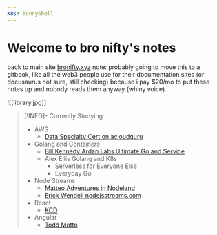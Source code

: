 ```yaml
---
K8s: BunnyShell
---
```

# Welcome to bro nifty's notes

back to main site [bronifty.xyz](https://bronifty.xyz)
note: probably going to move this to a gitbook, like all the web3 people use for their documentation sites (or docusaurus not sure, still checking) because i pay $20/mo to put these notes up and nobody reads them anyway (whiny voice).

![[library.jpg]]

> [!INFO]- Currently Studying 
> - AWS
> 	- [Data Specialty Cert on acloudguru](https://learn.acloud.guru/course/312375cd-c136-4f1c-81dc-dbdcfff2d06b/learn/771a3c76-9f3d-4707-8569-6f079aadf379/2cbdeea7-5596-4360-93d3-2088b52b5c15/watch)
> - Golang and Containers
> 	- [Bill Kennedy Ardan Labs Ultimate Go and Service](https://courses.ardanlabs.com)
> 	- Alex Ellis Golang and K8s
> 		- Serverless for  Everyone Else
> 		- Everyday Go
> - Node Streams 
> 	- [Matteo Adventures in Nodeland](https://nodeland.dev/) 
> 	- [Erick Wendell nodejsstreams.com](https://www.nodejsstreams.com/)
> - React
> 	- [KCD](https://kentcdodds.com/)
> - Angular
> 	- [Todd Motto](https://ultimatecourses.com/)



